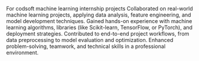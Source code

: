 For codsoft machine learning internship projects
Collaborated on real-world machine learning projects, applying data analysis, feature engineering, and model development techniques.
Gained hands-on experience with machine learning algorithms, libraries (like Scikit-learn, TensorFlow, or PyTorch), and deployment strategies.
Contributed to end-to-end project workflows, from data preprocessing to model evaluation and optimization.
Enhanced problem-solving, teamwork, and technical skills in a professional environment.
